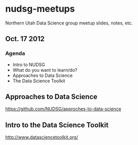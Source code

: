 nudsg-meetups
=============

Northern Utah Data Science group meetup slides, notes, etc.

## Oct. 17 2012

### Agenda
- Intro to NUDSG
- What do you want to learn/do?
- Approaches to Data Science
- The Data Science Toolkit

## Approaches to Data Science
https://github.com/NUDSG/approches-to-data-science

## Intro to the Data Science Toolkit
http://www.datasciencetoolkit.org/
